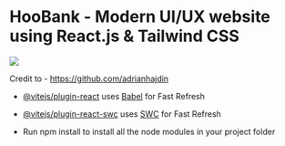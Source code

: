 <h1>HooBank - Modern UI/UX website using React.js & Tailwind CSS</h1>

<img src="https://camo.githubusercontent.com/62ba6cbe9b62d2ccb55c07db2258d33c782d0e15b3231153d7b0f20935b57272/68747470733a2f2f692e6962622e636f2f424b31486e30782f53637265656e73686f742d323032322d30382d30382d61742d342d30352d34382d504d2e706e67">

Credit to - https://github.com/adrianhajdin

- [@vitejs/plugin-react](https://github.com/vitejs/vite-plugin-react/blob/main/packages/plugin-react/README.md) uses [Babel](https://babeljs.io/) for Fast Refresh
- [@vitejs/plugin-react-swc](https://github.com/vitejs/vite-plugin-react-swc) uses [SWC](https://swc.rs/) for Fast Refresh

- Run npm install to install all the node modules in your project folder
